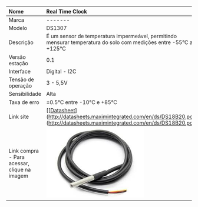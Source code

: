 | Nome | Real Time Clock |
| :--- | :--- |
| Marca | ------- |
| Modelo | DS1307 |
| Descrição | É um sensor de temperatura impermeável, permitindo mensurar temperatura do solo com medições entre  -55°C a +125°C |
| Versão estação | 0.1 |
| Interface | Digital - I2C |
| Tensão de operação | 3 - 5,5V |
| Sensibilidade | Alta |
| Taxa de erro | ±0.5°C entre -10°C e +85°C |
| Link site | [[[Datasheet](https://cdn-shop.adafruit.com/datasheets/Digital+humidity+and+temperature+sensor+AM2302.pdf)](http://datasheets.maximintegrated.com/en/ds/DS18B20.pdf)](http://datasheets.maximintegrated.com/en/ds/DS18B20.pdf) |
| Link compra - Para acessar, clique na imagem | [![](/assets/ds18b20.jpg)](http://www.filipeflop.com/pd-1e7d0e-sensor-de-temperatura-ds18b20-a-prova-d-agua.html) |



